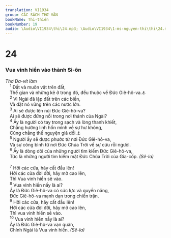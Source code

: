 ```yaml
---
translation: VI1934
group: CÁC SÁCH THƠ-VĂN
bookName: Thi-thiên 
bookNumber: 19
audio: \Audio\VI1934\thi\24.mp3; \Audio\VI1934\1-ms-nguyen-thi\thi\24.mp3
---
```


<div class="title"><h1>24</h1><h3>Vua vinh hiển vào thành Si-ôn</h3><i>Thơ Đa-vít làm</i></div>
<span class="verse thi_24_1"> <sup>1</sup> Đất và muôn vật trên đất, <br/> Thế gian và những kẻ ở trong đó, đều thuộc về Đức Giê-hô-va.<a data-toggle="tooltip" data-placement="bottom" title="1Co 10:26">⚓</a><br/></span>
<span class="verse thi_24_2"> <sup>2</sup> Vì Ngài đã lập đất trên các biển, <br/> Và đặt nó vững trên các nước lớn. <br/></span>
<span class="verse thi_24_3"> <sup>3</sup> Ai sẽ được lên núi Đức Giê-hô-va? <br/> Ai sẽ được đứng nổi trong nơi thánh của Ngài? <br/></span>
<span class="verse thi_24_4"> <sup>4</sup> Ấy là người có tay trong sạch và lòng thanh khiết, <br/> Chẳng hướng linh hồn mình về sự hư không, <br/> Cũng chẳng thề nguyện giả dối.<a data-toggle="tooltip" data-placement="bottom" title="Mat 5:8">⚓</a><br/></span>
<span class="verse thi_24_5"> <sup>5</sup> Người ấy sẽ được phước từ nơi Đức Giê-hô-va, <br/> Và sự công bình từ nơi Đức Chúa Trời về sự cứu rỗi người. <br/></span>
<span class="verse thi_24_6"> <sup>6</sup> Ấy là dòng dõi của những người tìm kiếm Đức Giê-hô-va, <br/> Tức là những người tìm kiếm mặt Đức Chúa Trời của Gia-cốp. <em>(Sê-la)</em><br/> <br/></span>
<span class="verse thi_24_7"> <sup>7</sup> Hỡi các cửa, hãy cất đầu lên! <br/> Hỡi các cửa đời đời, hãy mở cao lên, <br/> Thì Vua vinh hiển sẽ vào. <br/></span>
<span class="verse thi_24_8"> <sup>8</sup> Vua vinh hiển nầy là ai? <br/> Ấy là Đức Giê-hô-va có sức lực và quyền năng, <br/> Đức Giê-hô-va mạnh dạn trong chiến trận. <br/></span>
<span class="verse thi_24_9"> <sup>9</sup> Hỡi các cửa, hãy cất đầu lên! <br/> Hỡi các cửa đời đời, hãy mở cao lên, <br/> Thì vua vinh hiển sẽ vào. <br/></span>
<span class="verse thi_24_10"> <sup>10</sup> Vua vinh hiển nầy là ai? <br/> Ấy là Đức Giê-hô-va vạn quân, <br/> Chính Ngài là Vua vinh hiển. <em>(Sê-la)</em><br/></span>
